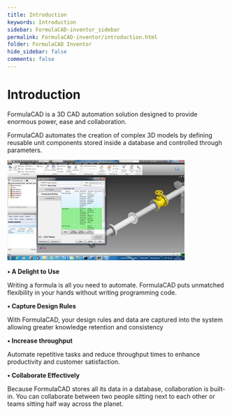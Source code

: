 ```yaml
---
title: Introduction
keywords: Introduction
sidebar: FormulaCAD-inventor_sidebar
permalink: FormulaCAD-inventor/introduction.html
folder: FormulaCAD Inventor
hide_sidebar: false
comments: false
---
```

# Introduction

FormulaCAD is a 3D CAD automation solution designed to provide enormous power, ease and collaboration.

FormulaCAD automates the creation of complex 3D models by defining reusable unit components stored inside a database and controlled through parameters.

![](/images/FormulaCAD-inven-introduction.jpg)

**• A Delight to Use**

Writing a formula is all you need to automate. FormulaCAD puts unmatched flexibility in your hands without writing programming code.

**• Capture Design Rules**

With FormulaCAD, your design rules and data are captured into the system allowing greater knowledge retention and consistency

**• Increase throughput**

Automate repetitive tasks and reduce throughput times to enhance productivity and customer satisfaction.

**• Collaborate Effectively**

Because FormulaCAD stores all its data in a database, collaboration is built-in. You can collaborate between two people sitting next to each other or teams sitting half way across the planet.


